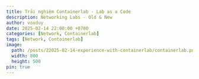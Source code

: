 ```yaml
---
title: Trải nghiệm Containerlab - Lab as a Code
description: Networking Labs - Old & New
author: voxduy
date: 2025-02-14 22:00:00 +0700
categories: [Network, Containerlab]
tags: [Network, Containerlab]
image:
  path: /posts/22025-02-14-experience-with-containerlab/containerlab.png
  width: 800
  height: 500
pin: true
---
```



